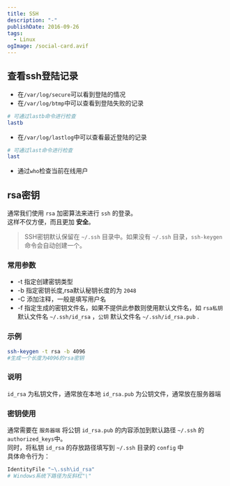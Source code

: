 ```yaml
---
title: SSH
description: "-"
publishDate: 2016-09-26
tags:
  - Linux
ogImage: /social-card.avif
---
```

## 查看ssh登陆记录
- 在`/var/log/secure`可以看到登陆的情况
- 在`/var/log/btmp`中可以查看到登陆失败的记录
```bash
# 可通过lastb命令进行检查
lastb
```
- 在`/var/log/lastlog`中可以查看最近登陆的记录
```bash
# 可通过last命令进行检查
last
```
- 通过`who`检查当前在线用户

## rsa密钥
通常我们使用 `rsa` 加密算法来进行 `ssh` 的登录。  
这样不仅方便，而且更加 **安全**。  

>SSH密钥默认保留在 `~/.ssh` 目录中。如果没有 `~/.ssh` 目录，`ssh-keygen` 命令会自动创建一个。

### 常用参数
- -t 指定创建密钥类型
- -b 指定密钥长度,rsa默认秘钥长度的为 `2048`
- -C 添加注释，一般是填写用户名
- -f 指定生成的密钥文件名，如果不提供此参数则使用默认文件名，如 `rsa私钥` 默认文件名 `~/.ssh/id_rsa` ，`公钥` 默认文件名 `~/.ssh/id_rsa.pub` .

### 示例
```sh
ssh-keygen -t rsa -b 4096
#生成一个长度为4096的rsa密钥
```

### 说明
`id_rsa` 为私钥文件，通常放在本地
`id_rsa.pub` 为公钥文件，通常放在服务器端

### 密钥使用
通常需要在 `服务器端` 将公钥 `id_rsa.pub` 的内容添加到默认路径 `~/.ssh` 的 `authorized_keys`中。  
同时，将私钥 `id_rsa` 的存放路径填写到 `~/.ssh` 目录的 `config` 中  
具体命令行为：
```sh
IdentityFile "~\.ssh\id_rsa"
# Windows系统下路径为反斜杠"\"
```
